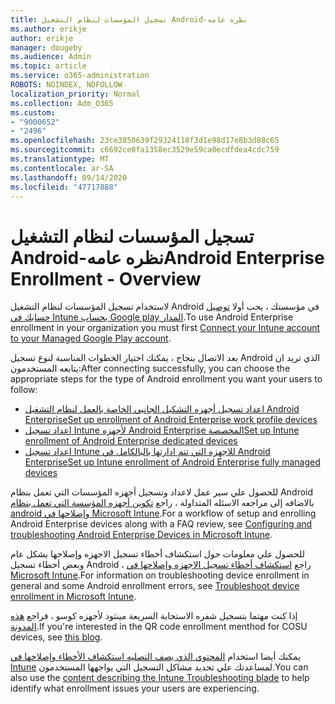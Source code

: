 ```yaml
---
title: تسجيل المؤسسات لنظام التشغيل Android-نظره عامه
ms.author: erikje
author: erikje
manager: dougeby
ms.audience: Admin
ms.topic: article
ms.service: o365-administration
ROBOTS: NOINDEX, NOFOLLOW
localization_priority: Normal
ms.collection: Adm_O365
ms.custom:
- "9000652"
- "2496"
ms.openlocfilehash: 23ce3850639f29324118f3d1e98d17e8b3d88c65
ms.sourcegitcommit: c6692ce0fa1358ec3529e59ca0ecdfdea4cdc759
ms.translationtype: MT
ms.contentlocale: ar-SA
ms.lasthandoff: 09/14/2020
ms.locfileid: "47717888"
---
```

# <a name="android-enterprise-enrollment---overview"></a><span data-ttu-id="d8df6-102">تسجيل المؤسسات لنظام التشغيل Android-نظره عامه</span><span class="sxs-lookup"><span data-stu-id="d8df6-102">Android Enterprise Enrollment - Overview</span></span>

<span data-ttu-id="d8df6-103">لاستخدام تسجيل المؤسسات لنظام التشغيل Android في مؤسستك ، يجب أولا [توصيل حسابك في Intune بحساب Google play المدار](https://docs.microsoft.com/intune/enrollment/connect-intune-android-enterprise).</span><span class="sxs-lookup"><span data-stu-id="d8df6-103">To use Android Enterprise enrollment in your organization you must first [Connect your Intune account to your Managed Google Play account](https://docs.microsoft.com/intune/enrollment/connect-intune-android-enterprise).</span></span> 

<span data-ttu-id="d8df6-104">بعد الاتصال بنجاح ، يمكنك اختيار الخطوات المناسبة لنوع تسجيل Android الذي تريد ان يتابعه المستخدمون:</span><span class="sxs-lookup"><span data-stu-id="d8df6-104">After connecting successfully, you can choose the appropriate steps for the type of Android enrollment you want your users to follow:</span></span>

- [<span data-ttu-id="d8df6-105">اعداد تسجيل أجهزه التشكيل الجانبي الخاصة بالعمل لنظام التشغيل Android Enterprise</span><span class="sxs-lookup"><span data-stu-id="d8df6-105">Set up enrollment of Android Enterprise work profile devices</span></span>](https://docs.microsoft.com/intune/enrollment/android-work-profile-enroll)
- [<span data-ttu-id="d8df6-106">اعداد تسجيل Intune لأجهزه Android Enterprise المخصصة</span><span class="sxs-lookup"><span data-stu-id="d8df6-106">Set up Intune enrollment of Android Enterprise dedicated devices</span></span>](https://docs.microsoft.com/intune/enrollment/android-kiosk-enroll)
- [<span data-ttu-id="d8df6-107">اعداد تسجيل Intune للاجهزه التي تتم ادارتها بالبالكامل في Android Enterprise</span><span class="sxs-lookup"><span data-stu-id="d8df6-107">Set up Intune enrollment of Android Enterprise fully managed devices</span></span>](https://docs.microsoft.com/intune/enrollment/android-fully-managed-enroll)

<span data-ttu-id="d8df6-108">للحصول علي سير عمل لاعداد وتسجيل أجهزه المؤسسات التي تعمل بنظام Android بالاضافه إلى مراجعه الاسئله المتداولة ، راجع [تكوين أجهزه المؤسسة التي تعمل بنظام android وإصلاحها في Microsoft Intune](https://support.microsoft.com/help/4476974/configuring-and-troubleshooting-android-enterprise-devices-in-intune).</span><span class="sxs-lookup"><span data-stu-id="d8df6-108">For a workflow of setup and enrolling Android Enterprise devices along with a FAQ review, see [Configuring and troubleshooting Android Enterprise Devices in Microsoft Intune](https://support.microsoft.com/help/4476974/configuring-and-troubleshooting-android-enterprise-devices-in-intune).</span></span>

<span data-ttu-id="d8df6-109">للحصول علي معلومات حول استكشاف أخطاء تسجيل الاجهزه وإصلاحها بشكل عام وبعض أخطاء تسجيل Android ، راجع [استكشاف أخطاء تسجيل الاجهزه وإصلاحها في Microsoft Intune](https://docs.microsoft.com/intune/enrollment/troubleshoot-device-enrollment-in-intune).</span><span class="sxs-lookup"><span data-stu-id="d8df6-109">For information on troubleshooting device enrollment in general and some Android enrollment errors, see [Troubleshoot device enrollment in Microsoft Intune](https://docs.microsoft.com/intune/enrollment/troubleshoot-device-enrollment-in-intune).</span></span>

<span data-ttu-id="d8df6-110">إذا كنت مهتما بتسجيل شفره الاستجابة السريعة مينثود لأجهزه كوسو ، فراجع [هذه المدونة](https://techcommunity.microsoft.com/t5/Intune-Customer-Success/COSU-Configuration-and-Enrollment-using-the-QR-code-enrollment/ba-p/280184).</span><span class="sxs-lookup"><span data-stu-id="d8df6-110">If you're interested in the QR code enrollment menthod for COSU devices, see [this blog](https://techcommunity.microsoft.com/t5/Intune-Customer-Success/COSU-Configuration-and-Enrollment-using-the-QR-code-enrollment/ba-p/280184).</span></span>

<span data-ttu-id="d8df6-111">يمكنك أيضا استخدام [المحتوي الذي يصف النصليه استكشاف الأخطاء وإصلاحها في Intune](https://docs.microsoft.com/intune/fundamentals/help-desk-operators) لمساعدتك علي تحديد مشاكل التسجيل التي يواجهها المستخدمون.</span><span class="sxs-lookup"><span data-stu-id="d8df6-111">You can also use the [content describing the Intune Troubleshooting blade](https://docs.microsoft.com/intune/fundamentals/help-desk-operators) to help identify what enrollment issues your users are experiencing.</span></span>
